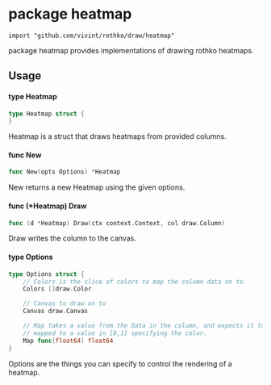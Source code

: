 # package heatmap

`import "github.com/vivint/rothko/draw/heatmap"`

package heatmap provides implementations of drawing rothko heatmaps.

## Usage

#### type Heatmap

```go
type Heatmap struct {
}
```

Heatmap is a struct that draws heatmaps from provided columns.

#### func  New

```go
func New(opts Options) *Heatmap
```
New returns a new Heatmap using the given options.

#### func (*Heatmap) Draw

```go
func (d *Heatmap) Draw(ctx context.Context, col draw.Column)
```
Draw writes the column to the canvas.

#### type Options

```go
type Options struct {
	// Colors is the slice of colors to map the column data on to.
	Colors []draw.Color

	// Canvas to draw on to
	Canvas draw.Canvas

	// Map takes a value from the Data in the column, and expects it to be
	// mapped to a value in [0,1] specifying the color.
	Map func(float64) float64
}
```

Options are the things you can specify to control the rendering of a heatmap.
